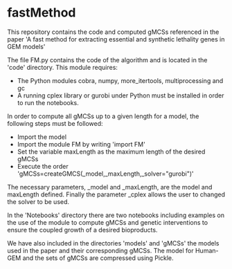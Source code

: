 # fastMethod

This repository contains the code and computed gMCSs referenced in the paper 'A fast method for extracting essential and synthetic
lethality genes in GEM models'

The file FM.py contains the code of the algorithm and is located in the 'code' directory.  This module requires:
- The Python modules cobra, numpy, more_itertools, multiprocessing and gc
- A running cplex library or gurobi under Python must be installed in order to run the notebooks.

In order to compute all gMCSs up to a given length for a model, the following steps must be followed:
- Import the model
- Import the module FM by writing 'import FM'
- Set the variable maxLength as the maximum length of the desired gMCSs
- Execute the order 'gMCSs=createGMCS(_model,_maxLength,_solver="gurobi")'

The necessary parameters, _model and _maxLength, are the model and maxLength defined. Finally the parameter _cplex allows the user to changed the solver to be used.

In the 'Notebooks' directory there are two notebooks including examples on the use of the module to compute gMCSs and genetic interventions to ensure the coupled growth of a desired bioproducts.

We have also included in the directories 'models' and 'gMCSs' the models used in the paper and their corresponding gMCSs. The model for Human-GEM and the sets of gMCSs are compressed using Pickle.



